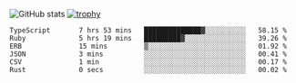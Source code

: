 ![GitHub stats](https://github-readme-stats.vercel.app/api?username=ksk001100&show_icons=true&theme=tokyonight)
[![trophy](https://github-profile-trophy.vercel.app/?username=ksk001100&theme=onedark)](https://github.com/ryo-ma/github-profile-trophy)

<!--START_SECTION:waka-->

```text
TypeScript       7 hrs 53 mins   ██████████████▓░░░░░░░░░░   58.15 %
Ruby             5 hrs 19 mins   █████████▓░░░░░░░░░░░░░░░   39.26 %
ERB              15 mins         ▒░░░░░░░░░░░░░░░░░░░░░░░░   01.92 %
JSON             3 mins          ░░░░░░░░░░░░░░░░░░░░░░░░░   00.41 %
CSV              1 min           ░░░░░░░░░░░░░░░░░░░░░░░░░   00.17 %
Rust             0 secs          ░░░░░░░░░░░░░░░░░░░░░░░░░   00.02 %
```

<!--END_SECTION:waka-->
